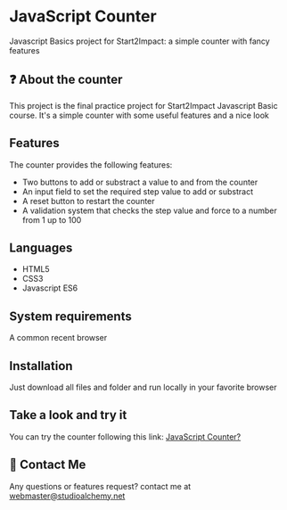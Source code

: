 # JavaScript Counter

Javascript Basics project for Start2Impact: a simple counter with fancy features

## :question: About the counter

This project is the final practice project for Start2Impact Javascript Basic course.
It's a simple counter with some useful features and a nice look

## Features

The counter provides the following features:

- Two buttons to add or substract a value to and from the counter
- An input field to set the required step value to add or substract
- A reset button to restart the counter
- A validation system that checks the step value and force to a number from 1 up to 100

## Languages

- HTML5
- CSS3
- Javascript ES6

## System requirements

A common recent browser

## Installation

Just download all files and folder and run locally in your favorite browser

## Take a look and try it

You can try the counter following this link: [JavaScript Counter?](https://alchemy-lab.github.io/javascript-counter/)

## :e-mail: Contact Me

Any questions or features request? contact me at webmaster@studioalchemy.net
